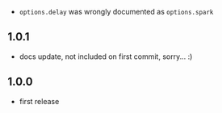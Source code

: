 - `options.delay` was wrongly documented as `options.spark`

## 1.0.1
- docs update, not included on first commit, sorry... :)

## 1.0.0
- first release
